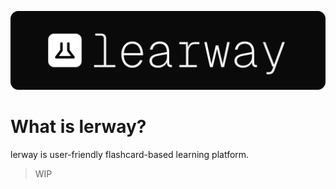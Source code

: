 ![banner](./internal/web/assets/img/banner.svg)

# What is lerway?

lerway is user-friendly flashcard-based learning platform.

> WIP
